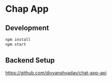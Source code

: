 # Chap App

## Development

```sh
npm install
npm start
```

## Backend Setup

https://github.com/divyanshyadav/chat-app-api
